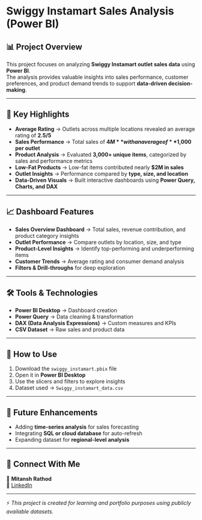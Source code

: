 # Swiggy Instamart Sales Analysis (Power BI)

## 📊 Project Overview  
This project focuses on analyzing **Swiggy Instamart outlet sales data** using **Power BI**.  
The analysis provides valuable insights into sales performance, customer preferences, and product demand trends to support **data-driven decision-making**.  

---

## 🚀 Key Highlights
- **Average Rating** → Outlets across multiple locations revealed an average rating of **2.5/5**  
- **Sales Performance** → Total sales of **$4M** with an average of **$1,000 per outlet**  
- **Product Analysis** → Evaluated **3,000+ unique items**, categorized by sales and performance metrics  
- **Low-Fat Products** → Low-fat items contributed nearly **$2M in sales**  
- **Outlet Insights** → Performance compared by **type, size, and location**  
- **Data-Driven Visuals** → Built interactive dashboards using **Power Query, Charts, and DAX**  

---

## 📈 Dashboard Features
- **Sales Overview Dashboard** → Total sales, revenue contribution, and product category insights  
- **Outlet Performance** → Compare outlets by location, size, and type  
- **Product-Level Insights** → Identify top-performing and underperforming items  
- **Customer Trends** → Average rating and consumer demand analysis  
- **Filters & Drill-throughs** for deep exploration  

---

## 🛠️ Tools & Technologies
- **Power BI Desktop** → Dashboard creation  
- **Power Query** → Data cleaning & transformation  
- **DAX (Data Analysis Expressions)** → Custom measures and KPIs  
- **CSV Dataset** → Raw sales and product data  

---

## 📌 How to Use
1. Download the `swiggy_instamart.pbix` file  
2. Open it in **Power BI Desktop**  
3. Use the slicers and filters to explore insights  
4. Dataset used → `Swiggy_instamart_data.csv`  

---

## 📜 Future Enhancements
- Adding **time-series analysis** for sales forecasting  
- Integrating **SQL or cloud database** for auto-refresh  
- Expanding dataset for **regional-level analysis**  

---

## 🤝 Connect With Me  
👤 **Mitansh Rathod**  
🔗 [LinkedIn](https://www.linkedin.com/in/mitansh-rathod/) 

---

⚡ *This project is created for learning and portfolio purposes using publicly available datasets.*  


